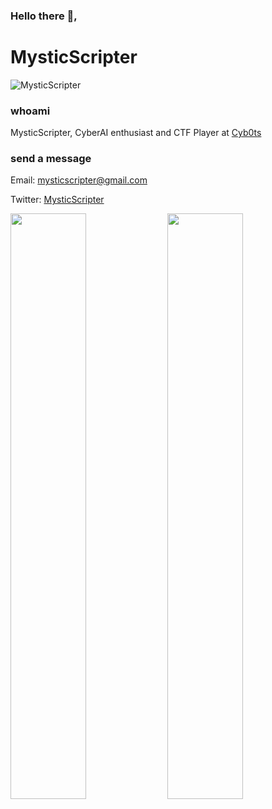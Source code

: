 ### Hello there 👋,

<h1> MysticScripter </h1>

<p align="left"> <img src="https://komarev.com/ghpvc/?username=MysticScripter" alt="MysticScripter" /> </p>

### whoami
<p> MysticScripter, CyberAI enthusiast and CTF Player at <a href="https://twitter.com/cyb0ts">Cyb0ts</a> </p>

### send a message

Email: mysticscripter@gmail.com

Twitter: <a href="https://twitter.com/MysticScripter">MysticScripter</a>



<img src="https://github-readme-stats.vercel.app/api?username=MysticScripter&show_icons=true&count_private=true" width="49%"> <img src="https://github-readme-stats.vercel.app/api/top-langs/?username=MysticScripter&layout=compact" width="49%">
